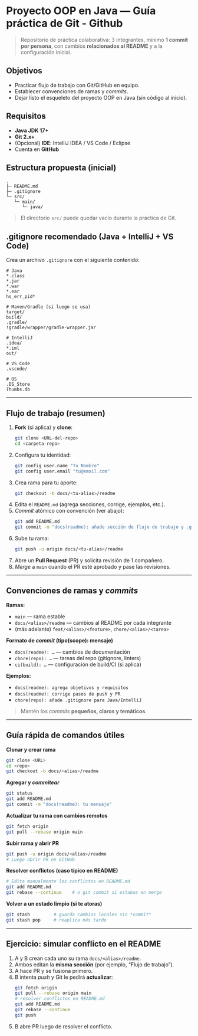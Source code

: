 # Proyecto OOP en Java — Guía práctica de Git - Github

> Repositorio de práctica colaborativa: 3 integrantes, mínimo **1 commit por persona**, con cambios **relacionados al README** y a la configuración inicial.

## Objetivos

- Practicar flujo de trabajo con Git/GitHub en equipo.
- Establecer convenciones de ramas y *commits*.
- Dejar listo el esqueleto del proyecto OOP en Java (sin código al inicio).

## Requisitos

- **Java JDK 17+**  
- **Git 2.x+**  
- (Opcional) **IDE**: IntelliJ IDEA / VS Code / Eclipse  
- Cuenta en **GitHub**

## Estructura propuesta (inicial)
```
.
├─ README.md
├─ .gitignore
└─ src/
   └─ main/
      └─ java/
```
> El directorio `src/` puede quedar vacío durante la práctica de Git.

## .gitignore recomendado (Java + IntelliJ + VS Code)

Crea un archivo `.gitignore` con el siguiente contenido:

```
# Java
*.class
*.jar
*.war
*.ear
hs_err_pid*

# Maven/Gradle (si luego se usa)
target/
build/
.gradle/
!gradle/wrapper/gradle-wrapper.jar

# IntelliJ
.idea/
*.iml
out/

# VS Code
.vscode/

# OS
.DS_Store
Thumbs.db
```

---

## Flujo de trabajo (resumen)

1. **Fork** (si aplica) y **clone**:
   ```bash
   git clone <URL-del-repo>
   cd <carpeta-repo>
   ```
2. Configura tu identidad:
   ```bash
   git config user.name "Tu Nombre"
   git config user.email "tu@email.com"
   ```
3. Crea rama para tu aporte:
   ```bash
   git checkout -b docs/<tu-alias>/readme
   ```
4. Edita el `README.md` (agrega secciones, corrige, ejemplos, etc.).
5. *Commit* atómico con convención (ver abajo):
   ```bash
   git add README.md
   git commit -m "docs(readme): añade sección de flujo de trabajo y .gitignore"
   ```
6. Sube tu rama:
   ```bash
   git push -u origin docs/<tu-alias>/readme
   ```
7. Abre un **Pull Request** (PR) y solicita revisión de 1 compañero.
8. *Merge* a `main` cuando el PR esté aprobado y pase las revisiones.

---

## Convenciones de ramas y *commits*

**Ramas:**
- `main` — rama estable
- `docs/<alias>/readme` — cambios al README por cada integrante
- (más adelante) `feat/<alias>/<feature>`, `chore/<alias>/<tarea>`

**Formato de *commit* (tipo(scope): mensaje)**
- `docs(readme): …` — cambios de documentación
- `chore(repo): …` — tareas del repo (gitignore, linters)
- `ci(build): …` — configuración de build/CI (si aplica)

**Ejemplos:**
- `docs(readme): agrega objetivos y requisitos`
- `docs(readme): corrige pasos de push y PR`
- `chore(repo): añade .gitignore para Java/IntelliJ`

> Mantén los *commits* **pequeños, claros y temáticos**.

---

## Guía rápida de comandos útiles

**Clonar y crear rama**
```bash
git clone <URL>
cd <repo>
git checkout -b docs/<alias>/readme
```

**Agregar y *commitear***
```bash
git status
git add README.md
git commit -m "docs(readme): tu mensaje"
```

**Actualizar tu rama con cambios remotos**
```bash
git fetch origin
git pull --rebase origin main
```

**Subir rama y abrir PR**
```bash
git push -u origin docs/<alias>/readme
# Luego abrir PR en GitHub
```

**Resolver conflictos (caso típico en README)**
```bash
# Edita manualmente los conflictos en README.md
git add README.md
git rebase --continue    # o git commit si estabas en merge
```

**Volver a un estado limpio (si te atoras)**
```bash
git stash         # guarda cambios locales sin *commit*
git stash pop     # reaplica más tarde
```

---

## Ejercicio: simular conflicto en el README

1. A y B crean cada uno su rama `docs/<alias>/readme`.
2. Ambos editan la **misma sección** (por ejemplo, “Flujo de trabajo”).
3. A hace PR y se fusiona primero.
4. B intenta *push* y Git le pedirá **actualizar**:
   ```bash
   git fetch origin
   git pull --rebase origin main
   # resolver conflictos en README.md
   git add README.md
   git rebase --continue
   git push
   ```
5. B abre PR luego de resolver el conflicto.
